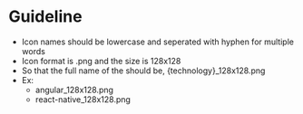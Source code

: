 # Guideline

* Icon names should be lowercase and seperated with hyphen for multiple words
* Icon format is .png and the size is 128x128
* So that the full name of the should be, {technology}_128x128.png
* Ex:
  * angular_128x128.png
  * react-native_128x128.png
